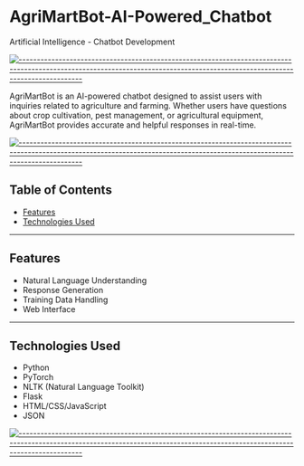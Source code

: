 # AgriMartBot-AI-Powered_Chatbot
 Artificial Intelligence - Chatbot Development

[![-----------------------------------------------------------------------------------------------------------------------------------------------------------------------------](
https://raw.githubusercontent.com/andreasbm/readme/master/assets/lines/aqua.png)](https://github.com/BaseMax?tab=repositories)

AgriMartBot is an AI-powered chatbot designed to assist users with inquiries related to agriculture and farming. Whether users have questions about crop cultivation, pest management, or agricultural equipment, AgriMartBot provides accurate and helpful responses in real-time.

[![-----------------------------------------------------------------------------------------------------------------------------------------------------------------------------](
https://raw.githubusercontent.com/andreasbm/readme/master/assets/lines/aqua.png)](https://github.com/BaseMax?tab=repositories)

## Table of Contents

- [Features](#features)
- [Technologies Used](#technologies-used)


---

## Features

- Natural Language Understanding
- Response Generation
- Training Data Handling
- Web Interface

---

## Technologies Used

- Python
- PyTorch
- NLTK (Natural Language Toolkit)
- Flask
- HTML/CSS/JavaScript
- JSON

[![-----------------------------------------------------------------------------------------------------------------------------------------------------------------------------](
https://raw.githubusercontent.com/andreasbm/readme/master/assets/lines/aqua.png)](https://github.com/BaseMax?tab=repositories)




